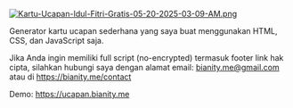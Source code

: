 [![Kartu-Ucapan-Idul-Fitri-Gratis-05-20-2025-03-09-AM.png](https://blogger.googleusercontent.com/img/b/R29vZ2xl/AVvXsEjzft23G0jI3DTyyhxZWVy13-ZMOJ88vhz7uxUeosvgTZGXeFlWOwpaw2BEXFi_2aDGp3t12UY6f3fVS9OcrYBr0sqUMtQteFNRsEHL89iKvAknFzBuQNSxnMtLcdGPBLKJE45DFe5ldjq7lsCEyBMs_zx5HoBtbQeYY9ynWEzW78bSLt3pBzGhx1qzaUnr/s1366/Kartu-Ucapan-Idul-Fitri-Gratis-05-20-2025_03_09_AM.png)](https://ucapan.bianity.me)

Generator kartu ucapan sederhana yang saya buat menggunakan HTML, CSS, dan JavaScript saja.

Jika Anda ingin memiliki full script (no-encrypted) termasuk footer link hak cipta, silahkan hubungi saya dengan alamat email: bianity.me@gmail.com atau di https://bianity.me/contact

Demo: https://ucapan.bianity.me
